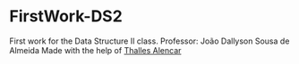 # FirstWork-DS2
First work for the Data Structure II class. Professor: João Dallyson Sousa de Almeida
Made with the help of [Thalles Alencar](https://github.com/phanThASm)

